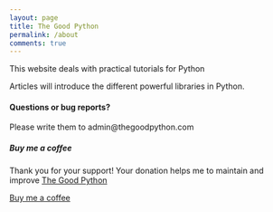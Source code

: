 ```yaml
---
layout: page
title: The Good Python
permalink: /about
comments: true
---
```


<div class="row justify-content-between">
<div class="col-md-8 pr-5">

<p>This website deals with practical tutorials for Python</p>

<!--
<p class="mb-5"><img class="shadow-lg" src="{{site.baseurl}}/assets/images/mediumish-jekyll-template.png" alt="jekyll template mediumish" /></p>
<h4>Documentation</h4>
-->

<p>Articles will introduce the different powerful libraries in Python.</p>

<h4>Questions or bug reports?</h4>
<p>Please write them to admin@thegoodpython.com</p>

</div>

<div class="col-md-4">

<div class="sticky-top sticky-top-80">
<h5>Buy me a coffee</h5>

<p>Thank you for your support! Your donation helps me to maintain and improve <a target="_blank" href="https://thegoodpython.com">The Good Python</a></p>

<a target="_blank" href="https://www.wowthemes.net/donate/" class="btn btn-danger">Buy me a coffee</a>

</div>
</div>
</div>

